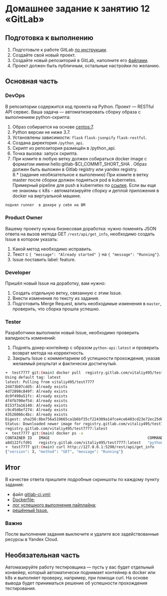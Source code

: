 # Домашнее задание к занятию 12 «GitLab»

## Подготовка к выполнению

1. Подготовьте к работе GitLab [по инструкции](https://cloud.yandex.ru/docs/tutorials/infrastructure-management/gitlab-containers).
2. Создайте свой новый проект.
3. Создайте новый репозиторий в GitLab, наполните его [файлами](./repository).
4. Проект должен быть публичным, остальные настройки по желанию.

## Основная часть

### DevOps

В репозитории содержится код проекта на Python. Проект — RESTful API сервис. Ваша задача — автоматизировать сборку образа с выполнением python-скрипта:

1. Образ собирается на основе [centos:7](https://hub.docker.com/_/centos?tab=tags&page=1&ordering=last_updated).
2. Python версии не ниже 3.7.
3. Установлены зависимости: `flask` `flask-jsonpify` `flask-restful`.
4. Создана директория `/python_api`.
5. Скрипт из репозитория размещён в /python_api.
6. Точка вызова: запуск скрипта.
7. При комите в любую ветку должен собираться docker image с форматом имени hello:gitlab-$CI_COMMIT_SHORT_SHA . Образ должен быть выложен в Gitlab registry или yandex registry.   
8.* (задание необязательное к выполению) При комите в ветку master после сборки должен подняться pod в kubernetes. Примерный pipeline для push в kubernetes по [ссылке](https://github.com/awertoss/devops-netology/blob/main/09-ci-06-gitlab/gitlab-ci.yml).
Если вы еще не знакомы с k8s - автоматизируйте сборку и деплой приложения в docker на виртуальной машине.

```txt
поднял runner  в докере у себя на ВМ
```

### Product Owner

Вашему проекту нужна бизнесовая доработка: нужно поменять JSON ответа на вызов метода GET `/rest/api/get_info`, необходимо создать Issue в котором указать:

1. Какой метод необходимо исправить.
2. Текст с `{ "message": "Already started" }` на `{ "message": "Running"}`.
3. Issue поставить label: feature.

### Developer

Пришёл новый Issue на доработку, вам нужно:

1. Создать отдельную ветку, связанную с этим Issue.
2. Внести изменения по тексту из задания.
3. Подготовить Merge Request, влить необходимые изменения в `master`, проверить, что сборка прошла успешно.


### Tester

Разработчики выполнили новый Issue, необходимо проверить валидность изменений:

1. Поднять докер-контейнер с образом `python-api:latest` и проверить возврат метода на корректность.
2. Закрыть Issue с комментарием об успешности прохождения, указав желаемый результат и фактически достигнутый.

```bash
➜  test7777 git:(main) docker pull  registry.gitlab.com/vitaliy495/test7777
Using default tag: latest
latest: Pulling from vitaliy495/test7777
2d473b07cdd5: Already exists
4d72898c849f: Already exists
dc9f490a51fc: Already exists
4f4fb700ef54: Already exists
8153f3a16140: Already exists
c9c45d6ef274: Already exists
43526066c4bc: Already exists
Digest: sha256:8be756a519665ca1b6bf35cf224309a14fce4ce6403cd23e72ec25d00c30952c
Status: Downloaded newer image for registry.gitlab.com/vitaliy495/test7777:latest
registry.gitlab.com/vitaliy495/test7777:latest
➜  test7777 git:(main) docker ps -a
CONTAINER ID   IMAGE                                            COMMAND                  CREATED         STATUS         PORTS                                       NAMES
a8d122fcfd91   registry.gitlab.com/vitaliy495/test7777:latest   "python3 /python_api…"   5 seconds ago   Up 3 seconds   0.0.0.0:5290->5290/tcp, :::5290->5290/tcp   iii
➜  test7777 git:(main) curl http://127.0.0.1:5290/rest/api/get_info
{"version": 3, "method": "GET", "message": "Running"}
```

## Итог

В качестве ответа пришлите подробные скриншоты по каждому пункту задания:

- файл [gitlab-ci.yml](repository/.gitlab-ci.yml);
- [Dockerfile](repository/Dockerfile);
- [лог успешного выполнения пайплайна](https://gitlab.com/basson63/tests63/-/jobs/5702398136);
- [решённый Issue.](https://gitlab.com/basson63/tests63/-/issues/?sort=created_date&state=closed&first_page_size=20)

### Важно 
После выполнения задания выключите и удалите все задействованные ресурсы в Yandex Cloud.

## Необязательная часть

Автомазируйте работу тестировщика — пусть у вас будет отдельный конвейер, который автоматически поднимает контейнер в docker или k8s и выполняет проверку, например, при помощи curl. На основе вывода будет приниматься решение об успешности прохождения тестирования.

